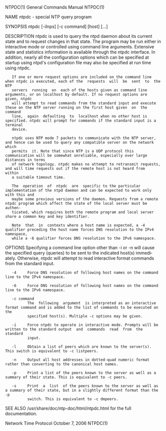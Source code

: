 NTPDC(1)                                                      General Commands Manual                                                     NTPDC(1)

NAME
       ntpdc - special NTP query program

SYNOPSIS
       ntpdc [-ilnps] [-c command] [host] [...]

DESCRIPTION
       ntpdc  is  used  to  query  the  ntpd daemon about its current state and to request changes in that state. The program may be run either in
       interactive mode or controlled using command line arguments. Extensive state and statistics information  is  available  through  the  ntpdc
       interface.  In addition, nearly all the configuration options which can be specified at startup using ntpd's configuration file may also be
       specified at run time using ntpdc.

       If one or more request options are included on the command line when ntpdc is executed, each of the  requests  will  be  sent  to  the  NTP
       servers  running  on  each of the hosts given as command line arguments, or on localhost by default. If no request options are given, ntpdc
       will attempt to read commands from the standard input and execute these on the NTP server running on the first host given  on  the  command
       line,  again  defaulting  to  localhost when no other host is specified. ntpdc will prompt for commands if the standard input is a terminal
       device.

       ntpdc uses NTP mode 7 packets to communicate with the NTP server, and hence can be used to query any compatible server on the network which
       permits  it. Note that since NTP is a UDP protocol this communication will be somewhat unreliable, especially over large distances in terms
       of network topology. ntpdc makes no attempt to retransmit requests, and will time requests out if the remote host is not heard from  within
       a suitable timeout time.

       The  operation  of  ntpdc  are  specific to the particular implementation of the ntpd daemon and can be expected to work only with this and
       maybe some previous versions of the daemon. Requests from a remote ntpdc program which affect the state of the local server must be authen‐
       ticated, which requires both the remote program and local server share a common key and key identifier.

       Note  that  in  contexts where a host name is expected, a -4 qualifier preceding the host name forces DNS resolution to the IPv4 namespace,
       while a -6 qualifier forces DNS resolution to the IPv6 namespace.

OPTIONS
       Specifying a command line option other than -i or -n will cause the specified query (queries) to be sent to the indicated  host(s)  immedi‐
       ately. Otherwise, ntpdc will attempt to read interactive format commands from the standard input.

       -4     Force DNS resolution of following host names on the command line to the IPv4 namespace.

       -6     Force DNS resolution of following host names on the command line to the IPv6 namespace.

       -c command
              The  following  argument  is interpreted as an interactive format command and is added to the list of commands to be executed on the
              specified host(s). Multiple -c options may be given.

       -i     Force ntpdc to operate in interactive mode. Prompts will be written to the standard output  and  commands  read  from  the  standard
              input.

       -l     Obtain a list of peers which are known to the server(s). This switch is equivalent to -c listpeers.

       -n     Output all host addresses in dotted-quad numeric format rather than converting to the canonical host names.

       -p     Print a list of the peers known to the server as well as a summary of their state. This is equivalent to -c peers.

       -s     Print  a  list  of the peers known to the server as well as a summary of their state, but in a slightly different format than the -p
              switch. This is equivalent to -c dmpeers.

SEE ALSO
       /usr/share/doc/ntp-doc/html/ntpdc.html for the full documentation.

Network Time Protocol                                             October 7, 2006                                                         NTPDC(1)
